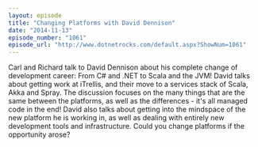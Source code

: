 ```yaml
---
layout: episode
title: "Changing Platforms with David Dennison"
date: "2014-11-13"
episode_number: "1061"
episode_url: "http://www.dotnetrocks.com/default.aspx?ShowNum=1061"
---
```


Carl and Richard talk to David Dennison about his complete change of development career: From C# and .NET to Scala and the JVM! David talks about getting work at iTrellis, and their move to a services stack of Scala, Akka and Spray. The discussion focuses on the many things that are the same between the platforms, as well as the differences - it's all managed code in the end! David also talks about getting into the mindspace of the new platform he is working in, as well as dealing with entirely new development tools and infrastructure. Could you change platforms if the opportunity arose?
